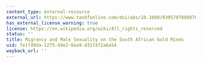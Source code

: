```yaml
---
content_type: external-resource
external_url: https://www.tandfonline.com/doi/abs/10.1080/03057078808708172
has_external_license_warning: true
license: https://en.wikipedia.org/wiki/All_rights_reserved
status: ''
title: Migrancy and Male Sexuality on the South African Gold Mines
uid: fe1f49da-1275-49e2-8aa9-d317472a6a54
wayback_url: ''
---
```

